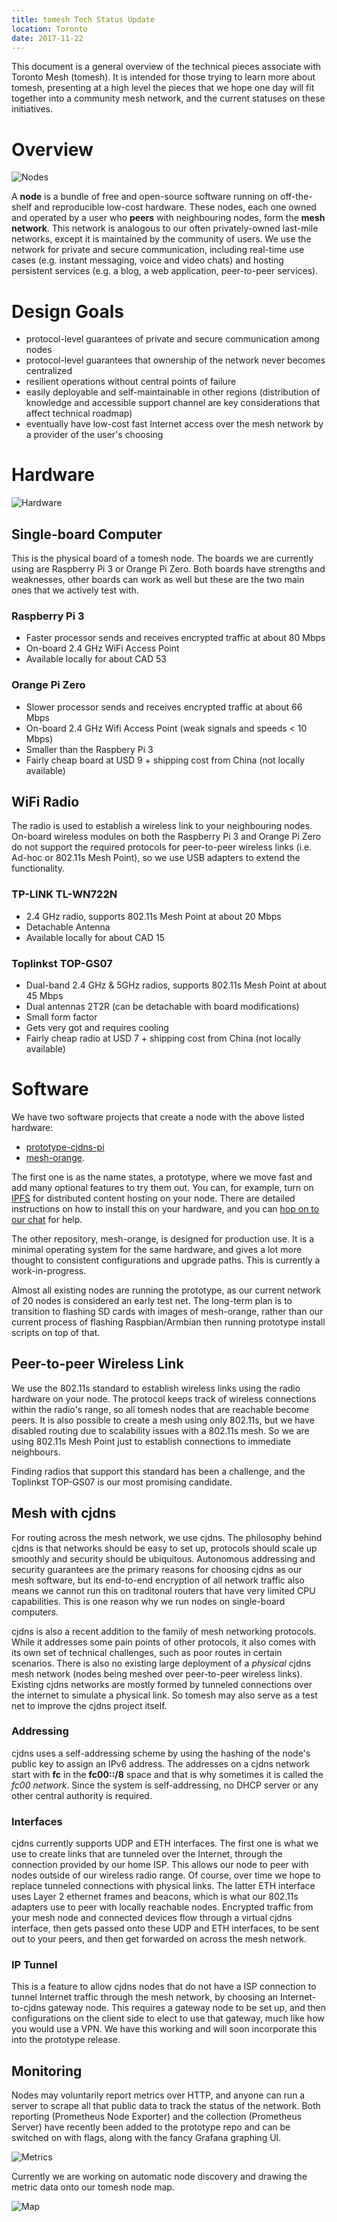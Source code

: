 ```yaml
---
title: tomesh Tech Status Update
location: Toronto
date: 2017-11-22
---
```


This document is a general overview of the technical pieces associate with Toronto Mesh (tomesh). It is intended for those trying to learn more about tomesh, presenting at a high level the pieces that we hope one day will fit together into a community mesh network, and the current statuses on these initiatives.

# Overview

![Nodes](../images/20171122_tomesh-tech-status-update.jpg?raw=true)

A **node** is a bundle of free and open-source software running on off-the-shelf and reproducible low-cost hardware. These nodes, each one owned and operated by a user who **peers** with neighbouring nodes, form the **mesh network**. This network is analogous to our often privately-owned last-mile networks, except it is maintained by the community of users. We use the network for private and secure communication, including real-time use cases (e.g. instant messaging, voice and video chats) and hosting persistent services (e.g. a blog, a web application, peer-to-peer services).
 
# Design Goals

 * protocol-level guarantees of private and secure communication among nodes
 * protocol-level guarantees that ownership of the network never becomes centralized
 * resilient operations without central points of failure
 * easily deployable and self-maintainable in other regions (distribution of knowledge and accessible support channel are key considerations that affect technical roadmap)
 * eventually have low-cost fast Internet access over the mesh network by a provider of the user's choosing

# Hardware

![Hardware](../images/20171122_tomesh-tech-status-update2.jpg?raw=true)

## Single-board Computer

This is the physical board of a tomesh node. The boards we are currently using are Raspberry Pi 3 or Orange Pi Zero. Both boards have strengths and weaknesses, other boards can work as well but these are the two main ones that we actively test with.

### Raspberry Pi 3

 * Faster processor sends and receives encrypted traffic at about 80 Mbps
 * On-board 2.4 GHz WiFi Access Point
 * Available locally for about CAD 53

### Orange Pi Zero

 * Slower processor sends and receives encrypted traffic at about 66 Mbps
 * On-board 2.4 GHz Wifi Access Point (weak signals and speeds < 10 Mbps)
 * Smaller than the Raspbery Pi 3
 * Fairly cheap board at USD 9 + shipping cost from China (not locally available)

## WiFi Radio

The radio is used to establish a wireless link to your neighbouring nodes. On-board wireless modules on both the Raspberry Pi 3 and Orange Pi Zero do not support the required protocols for peer-to-peer wireless links (i.e. Ad-hoc or 802.11s Mesh Point), so we use USB adapters to extend the functionality.

### TP-LINK TL-WN722N 

 * 2.4 GHz radio, supports 802.11s Mesh Point at about 20 Mbps
 * Detachable Antenna
 * Available locally for about CAD 15

### Toplinkst TOP-GS07

 * Dual-band 2.4 GHz & 5GHz radios, supports 802.11s Mesh Point at about 45 Mbps
 * Dual antennas 2T2R (can be detachable with board modifications)
 * Small form factor
 * Gets very got and requires cooling
 * Fairly cheap radio at USD 7 + shipping cost from China (not locally available)

# Software

We have two software projects that create a node with the above listed hardware:

 * [prototype-cjdns-pi](https://github.com/tomeshnet/prototype-cjdns-pi)
 * [mesh-orange](https://github.com/tomeshnet/mesh-orange).

The first one is as the name states, a prototype, where we move fast and add many optional features to try them out. You can, for example, turn on [IPFS](https://ipfs.io) for distributed content hosting on your node. There are detailed instructions on how to install this on your hardware, and you can [hop on to our chat](https://chat.tomesh.net/#/room/#tomesh:tomesh.net) for help.

The other repository, mesh-orange, is designed for production use. It is a minimal operating system for the same hardware, and gives a lot more thought to consistent configurations and upgrade paths. This is currently a work-in-progress.

Almost all existing nodes are running the prototype, as our current network of 20 nodes is considered an early test net. The long-term plan is to transition to flashing SD cards with images of mesh-orange, rather than our current process of flashing Raspbian/Armbian then running prototype install scripts on top of that.

## Peer-to-peer Wireless Link

We use the 802.11s standard to establish wireless links using the radio hardware on your node. The protocol keeps track of wireless connections within the radio's range, so all tomesh nodes that are reachable become peers. It is also possible to create a mesh using only 802.11s, but we have disabled routing due to scalability issues with a 802.11s mesh. So we are using 802.11s Mesh Point just to establish connections to immediate neighbours.

Finding radios that support this standard has been a challenge, and the Toplinkst TOP-GS07 is our most promising candidate.

## Mesh with cjdns

For routing across the mesh network, we use cjdns. The philosophy behind cjdns is that networks should be easy to set up, protocols should scale up smoothly and security should be ubiquitous. Autonomous addressing and security guarantees are the primary reasons for choosing cjdns as our mesh software, but its end-to-end encryption of all network traffic also means we cannot run this on traditonal routers that have very limited CPU capabilities. This is one reason why we run nodes on single-board computers.

cjdns is also a recent addition to the family of mesh networking protocols. While it addresses some pain points of other protocols, it also comes with its own set of technical challenges, such as poor routes in certain scenarios. There is also no existing large deployment of a *physical* cjdns mesh network (nodes being meshed over peer-to-peer wireless links). Existing cjdns networks are mostly formed by tunneled connections over the internet to simulate a physical link. So tomesh may also serve as a test net to improve the cjdns project itself.

### Addressing

cjdns uses a self-addressing scheme by using the hashing of the node's public key to assign an IPv6 address. The addresses on a cjdns network start with **fc** in the **fc00::/8** space and that is why sometimes it is called the *fc00 network*. Since the system is self-addressing, no DHCP server or any other central authority is required.

### Interfaces

cjdns currently supports UDP and ETH interfaces. The first one is what we use to create links that are tunneled over the Internet, through the connection provided by our home ISP. This allows our node to peer with nodes outside of our wireless radio range. Of course, over time we hope to replace tunneled connections with physical links. The latter ETH interface uses Layer 2 ethernet frames and beacons, which is what our 802.11s adapters use to peer with locally reachable nodes. Encrypted traffic from your mesh node and connected devices flow through a virtual cjdns interface, then gets passed onto these UDP and ETH interfaces, to be sent out to your peers, and then get forwarded on across the mesh network.

### IP Tunnel

This is a feature to allow cjdns nodes that do not have a ISP connection to tunnel Internet traffic through the mesh network, by choosing an Internet-to-cjdns gateway node. This requires a gateway node to be set up, and then configurations on the client side to elect to use that gateway, much like how you would use a VPN. We have this working and will soon incorporate this into the prototype release.

## Monitoring

Nodes may voluntarily report metrics over HTTP, and anyone can run a server to scrape all that public data to track the status of the network. Both reporting (Prometheus Node Exporter) and the collection (Prometheus Server) have recently been added to the prototype repo and can be switched on with flags, along with the fancy Grafana graphing UI.

![Metrics](../images/20171122_tomesh-tech-status-update3.png?raw=true)

Currently we are working on automatic node discovery and drawing the metric data onto our tomesh node map.

![Map](../images/20171122_tomesh-tech-status-update4.png?raw=true)